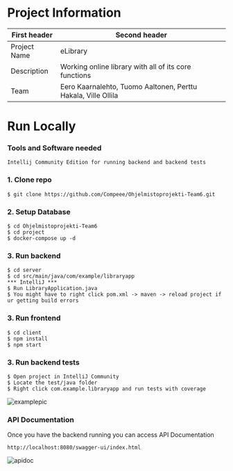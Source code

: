 # Project Information

|    First header  |    Second header             |
| ------------------ | ------------------------------------------- |
| Project Name              | eLibrary |
| Description        |  Working online library with all of its core functions                         |
| Team | Eero Kaarnalehto, Tuomo Aaltonen, Perttu Hakala, Ville Ollila                                |

# Run Locally

### Tools and Software needed
```
Intellij Community Edition for running backend and backend tests
```
###

### 1. Clone repo

```
$ git clone https://github.com/Compeee/Ohjelmistoprojekti-Team6.git
```

### 2. Setup Database

```
$ cd Ohjelmistoprojekti-Team6
$ cd project
$ docker-compose up -d
```

### 3. Run backend
```
$ cd server 
$ cd src/main/java/com/example/libraryapp
*** IntelliJ ***
$ Run LibraryApplication.java
$ You might have to right click pom.xml -> maven -> reload project if ur getting build errors
```
### 3. Run frontend
```
$ cd client 
$ npm install
$ npm start
```
### 3. Run backend tests
```
$ Open project in IntelliJ Community
$ Locate the test/java folder
$ Right click com.example.libraryapp and run tests with coverage
```
![examplepic](https://i.imgur.com/F6Dtusr.png)

### API Documentation

Once you have the backend running you can access API Documentation

```
http://localhost:8080/swagger-ui/index.html
```
![apidoc](https://i.imgur.com/FeuaTKJ.png)
